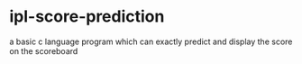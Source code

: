 # ipl-score-prediction
a basic c language program which can exactly predict and display the score on the scoreboard

